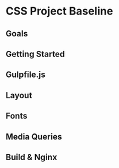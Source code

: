 CSS Project Baseline
====================

Goals
-----

Getting Started
---------------

Gulpfile.js
-----------

Layout
------

Fonts
-----

Media Queries
-------------

Build & Nginx
-------------

